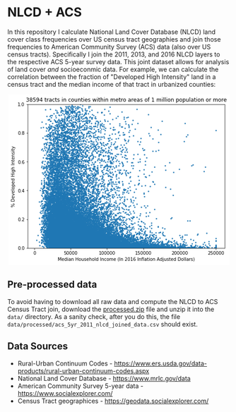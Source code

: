 # NLCD + ACS

In this repository I calculate National Land Cover Database (NLCD) land cover class frequencies over US census tract geographies and join those frequencies to American Community Survey (ACS) data (also over US census tracts). Specifically I join the 2011, 2013, and 2016 NLCD layers to the respective ACS 5-year survey data. This joint dataset allows for analysis of land cover *and* socioeconmic data. For example, we can calculate the correlation between the fraction of "Developed High Intensity" land in a census tract and the median income of that tract in urbanized counties:

<p align="center">
  <img src="example-figure.png">
</p>

## Pre-processed data
To avoid having to download all raw data and compute the NLCD to ACS Census Tract join, download the [processed.zip](https://www.dropbox.com/s/dt3c3uhpmgz2u2u/processed.zip?dl=0) file and unzip it into the `data/` directory. As a sanity check, after you do this, the file `data/processed/acs_5yr_2011_nlcd_joined_data.csv` should exist.

## Data Sources
- Rural-Urban Continuum Codes - https://www.ers.usda.gov/data-products/rural-urban-continuum-codes.aspx
- National Land Cover Database - https://www.mrlc.gov/data
- American Community Survey 5-year data - https://www.socialexplorer.com/
- Census Tract geographices - https://geodata.socialexplorer.com/

